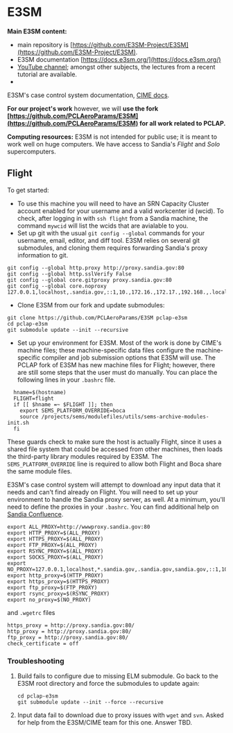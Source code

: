 # E3SM

**Main E3SM content:**

- main repository is [https://github.com/E3SM-Project/E3SM](https://github.com/E3SM-Project/E3SM).
-  E3SM documentation [https://docs.e3sm.org/](https://docs.e3sm.org/)
- [YouTube channel](https://www.youtube.com/@e3sm-project); amongst other subjects, the lectures from a recent tutorial are available.
- 
E3SM's case control system documentation, [CIME docs](https://esmci.github.io/cime/versions/master/html/what_cime/index.html).

**For our project's work** however, we will **use the fork [https://github.com/PCLAeroParams/E3SM](https://github.com/PCLAeroParams/E3SM) for all work related to PCLAP.**

**Computing resources:** E3SM is not intended for public use; it is meant to work well on huge computers.  We have access to Sandia's _Flight_ and _Solo_ supercomputers.

## Flight

To get started:

- To use this machine you will need to have an SRN Capacity Cluster account enabled for your username and a valid workcenter id (wcid).  To check, after logging in with `ssh flight` from a Sandia machine, the command `mywcid` will list the wcids that are avialable to you.
- Set up git with the usual `git config --global` commands for your username, email, editor, and diff tool.  E3SM relies on several git submodules, and cloning them requires forwarding Sandia's proxy information to git.   

```{.bash}
git config --global http.proxy http://proxy.sandia.gov:80
git config --global http.sslVerify False
git config --global core.gitproxy proxy.sandia.gov:80
git config --global core.noproxy 127.0.0.1,localhost,.sandia.gov,::1,10.,172.16.,172.17.,192.168.,.local,169.254/16
```
    
- Clone E3SM from our fork and update submodules: 

```{.bash}
git clone https://github.com/PCLAeroParams/E3SM pclap-e3sm
cd pclap-e3sm
git submodule update --init --recursive
```

- Set up your environment for E3SM.  Most of the work is done by CIME's machine files; these machine-specific data files configure the machine-specific compiler and job submission options that E3SM will use.  The PCLAP fork of E3SM has new machine files for Flight; however, there are still some steps that the user must do manually.  You can place the following lines in your `.bashrc` file.   

```{.bash}
  hname=$(hostname)
  FLIGHT=flight
  if [[ $hname =~ $FLIGHT ]]; then
    export SEMS_PLATFORM_OVERRIDE=boca
    source /projects/sems/modulefiles/utils/sems-archive-modules-init.sh
  fi
```

   These guards check to make sure the host is actually Flight, since it uses a shared file system that could be accessed from other machines, then loads the third-party library modules required by E3SM.  The `SEMS_PLATFORM_OVERRIDE` line is required to allow both Flight and Boca share the same module files.  
    
E3SM's case control system will attempt to download any input data that it needs and can't find already on Flight.  You will need to set up your environment to handle the Sandia proxy server, as well.  At a minimum, you'll need to define the proxies in your `.bashrc`.   You can find additional help on [Sandia Confluence](https://wiki.sandia.gov/pages/viewpage.action?pageId=227381234#SandiaProxyConfiguration,Troubleshooting&HTTPS/SSLinterception-Environmentconfiguration(System-wide)).
    
```{.sh}
export ALL_PROXY=http://wwwproxy.sandia.gov:80
export HTTP_PROXY=$(ALL_PROXY)
export HTTPS_PROXY=$(ALL_PROXY)
export FTP_PROXY=$(ALL_PROXY)
export RSYNC_PROXY=$(ALL_PROXY)
export SOCKS_PROXY=$(ALL_PROXY)
export NO_PROXY=127.0.0.1,localhost,*.sandia.gov,.sandia.gov,sandia.gov,::1,10.,172.16.,172.17.,192.168.,*.local,.local,169.254/16
export http_proxy=$(HTTP_PROXY)
export https_proxy=$(HTTPS_PROXY)
export ftp_proxy=$(FTP_PROXY)
export rsync_proxy=$(RSYNC_PROXY)
export no_proxy=$(NO_PROXY)
```
    
and `.wgetrc` files
    
```{.bash}
https_proxy = http://proxy.sandia.gov:80/
http_proxy = http://proxy.sandia.gov:80/
ftp_proxy = http://proxy.sandia.gov:80/
check_certificate = off
```
    
    
    
    
### Troubleshooting

1. Build fails to configure due to missing ELM submodule.  Go back to the E3SM root directory and force the submodules to update again:

    ```
    cd pclap-e3sm
    git submodule update --init --force --recursive
    ```
    
2. Input data fail to download due to proxy issues with `wget` and `svn`.  Asked for help from the E3SM/CIME team for this one.  Answer TBD.